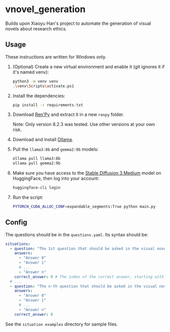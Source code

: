 # vnovel_generation

Builds upon Xiaoyu Han's project to automate the generation of visual novels about research ethics.

## Usage

These instructions are written for Windows only.

1. (Optional) Create a new virtual environment and enable it (git ignores it if it's named venv):
   ```bash
   python3 -m venv venv
   .\venv\Scripts\activate.ps1
   ```
2. Install the dependencies:
   ```bash
   pip install -r requirements.txt
   ```
3. Download [Ren'Py](https://www.renpy.org/release/8.2.3) and extract it in a new `renpy` folder.

   Note: Only version 8.2.3 was tested. Use other versions at your own risk.
4. Download and install [Ollama](https://ollama.com/download).
5. Pull the `llama3:8b` and `gemma2:9b` models:
   ```bash
   ollama pull llama3:8b
   ollama pull gemma2:9b
   ```
6. Make sure you have access to the [Stable Diffusion 3 Medium](https://huggingface.co/stabilityai/stable-diffusion-3-medium) model on HuggingFace, then log into your account:
   ```bash
   huggingface-cli login
   ```
7. Run the script:
   ```bash
   PYTORCH_CUDA_ALLOC_CONF=expandable_segments:True python main.py
   ```

## Config

The questions should be in the `questions.yaml`. Its syntax should be:

```yaml
situations:
  - question: "The 1st question that should be asked in the visual novel"
    answers:
      - "Answer 0"
      - "Answer 1"
      # ...
      - "Answer n"
    correct_answer: 0 # The index of the correct answer, starting with 0.
  # ...
  - question: "The n-th question that should be asked in the visual novel"
    answers:
      - "Answer 0"
      - "Answer 1"
      # ...
      - "Answer n"
    correct_answer: 0
```

See the `situation examples` directory for sample files.